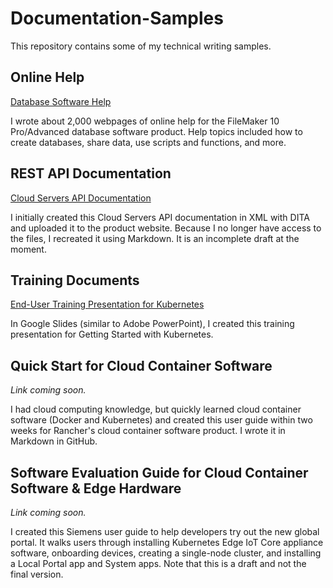 # Documentation-Samples
This repository contains some of my technical writing samples.

## Online Help

[Database Software Help](https://help.claris.com/archive/help/10/fmp/en/index.html)

I wrote about 2,000 webpages of online help for the FileMaker 10 Pro/Advanced database software product. Help topics included how to create databases, share data, use scripts and functions, and more. 

## REST API Documentation 

[Cloud Servers API Documentation](https://github.com/rcoonley/Documentation-Samples/blob/a289cb8138ad890149a41a00822e1d7f40f39af5/Cloud%20Servers%20API%20doc.md)

I initially created this Cloud Servers API documentation in XML with DITA and uploaded it to the product website. Because I no longer have access to the files, I recreated it using Markdown. It is an incomplete draft at the moment.

## Training Documents

[End-User Training Presentation for Kubernetes](https://docs.google.com/file/d/1iuIjJDi0PmgsWO8CDF4zJLv8n7ydClNY/edit?usp=docslist_api&filetype=mspresentation)

In Google Slides (similar to Adobe PowerPoint), I created this training presentation for Getting Started with Kubernetes.  

## Quick Start for Cloud Container Software

 *Link coming soon.*
 
I had cloud computing knowledge, but quickly learned cloud container software (Docker and Kubernetes) and created this user guide within two weeks for Rancher's cloud container software product. I wrote it in Markdown in GitHub.

## Software Evaluation Guide for Cloud Container Software & Edge Hardware

 *Link coming soon.*
 
I created this Siemens user guide to help developers try out the new global portal. It walks users through installing Kubernetes Edge IoT Core appliance software, onboarding devices, creating a single-node cluster, and installing a Local Portal app and System apps. Note that this is a draft and not the final version.


